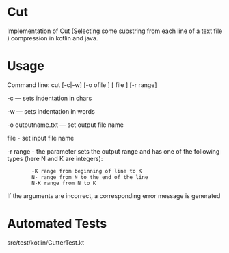 # Cut

Implementation of Cut (Selecting some substring from each line of a text file 
) compression in kotlin and java.

# Usage

Command line: cut [-c|-w] [-o ofile ] [ file ] [-r range]

-c — sets indentation in chars

-w — sets indentation in words 

-o outputname.txt — set output file name 

file - set input file name

-r range - the parameter sets the output range and has one of the following types (here N and K are integers):

            -K range from beginning of line to K
            N- range from N to the end of the line
            N-K range from N to K 
           
If the arguments are incorrect, a corresponding error message is generated

# Automated Tests

src/test/kotlin/CutterTest.kt